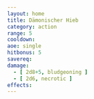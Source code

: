 ```yaml
---
layout: home
title: Dämonischer Hieb
category: action
range: 5
cooldown:
aoe: single
hitbonus: 5
savereq:
damage:
  - [ 2d8+5, bludgeoning ]
  - [ 2d6, necrotic ]
effects:
---
```

